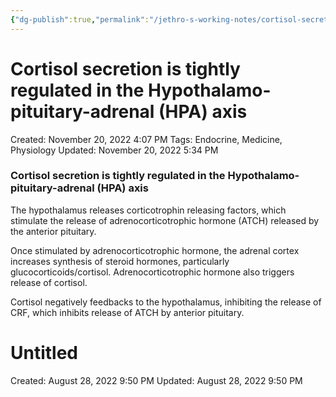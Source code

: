 ```yaml
---
{"dg-publish":true,"permalink":"/jethro-s-working-notes/cortisol-secretion-is-tightly-regulated-in-the-hyp/","dgPassFrontmatter":true}
---
```



# Cortisol secretion is tightly regulated in the Hypothalamo-pituitary-adrenal (HPA) axis

Created: November 20, 2022 4:07 PM
Tags: Endocrine, Medicine, Physiology
Updated: November 20, 2022 5:34 PM

### Cortisol secretion is tightly regulated in the Hypothalamo-pituitary-adrenal (HPA) axis

The hypothalamus releases corticotrophin releasing factors, which stimulate the release of adrenocorticotrophic hormone (ATCH) released by the anterior pituitary.

Once stimulated by adrenocorticotrophic hormone, the adrenal cortex increases synthesis of steroid hormones, particularly glucocorticoids/cortisol. Adrenocorticotrophic hormone also triggers release of cortisol.

Cortisol negatively feedbacks to the hypothalamus, inhibiting the release of CRF, which inhibits release of ATCH by anterior pituitary.


<div class="transclusion internal-embed is-loaded"><div class="markdown-embed">





# Untitled

Created: August 28, 2022 9:50 PM
Updated: August 28, 2022 9:50 PM

</div></div>

